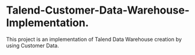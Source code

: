 # Talend-Customer-Data-Warehouse-Implementation.
This project is an implementation of Talend Data Warehouse creation by using Customer Data.
